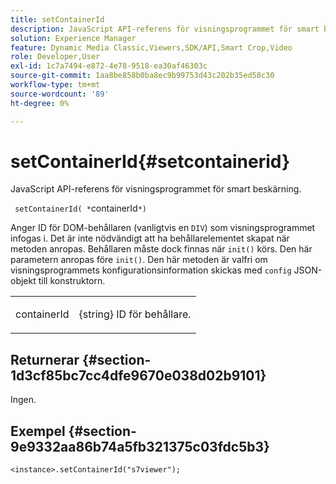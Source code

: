 ```yaml
---
title: setContainerId
description: JavaScript API-referens för visningsprogrammet för smart beskärning.
solution: Experience Manager
feature: Dynamic Media Classic,Viewers,SDK/API,Smart Crop,Video
role: Developer,User
exl-id: 1c7a7494-e872-4e78-9518-ea30af46303c
source-git-commit: 1aa8be858b0ba8ec9b99753d43c202b35ed58c30
workflow-type: tm+mt
source-wordcount: '89'
ht-degree: 0%

---
```


# setContainerId{#setcontainerid}

JavaScript API-referens för visningsprogrammet för smart beskärning.

` setContainerId( *`containerId`*)`

Anger ID för DOM-behållaren (vanligtvis en `DIV`) som visningsprogrammet infogas i. Det är inte nödvändigt att ha behållarelementet skapat när metoden anropas. Behållaren måste dock finnas när `init()` körs. Den här parametern anropas före `init()`. Den här metoden är valfri om visningsprogrammets konfigurationsinformation skickas med `config` JSON-objekt till konstruktorn.

<table id="table_896DFF34A68A403DB93A6D597461A573"> 
 <tbody> 
  <tr> 
   <td colname="col1"> <p> <span class="codeph"> <span class="varname"> containerId </span> </span> </p> </td> 
   <td colname="col2"> <p> <span class="codeph"> {string} </span> ID för behållare. </p> </td> 
  </tr> 
 </tbody> 
</table>

## Returnerar {#section-1d3cf85bc7cc4dfe9670e038d02b9101}

Ingen.

## Exempel {#section-9e9332aa86b74a5fb321375c03fdc5b3}

```
<instance>.setContainerId("s7viewer");
```
